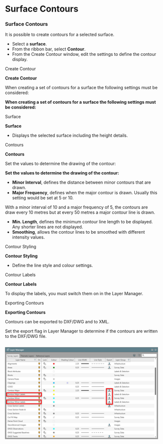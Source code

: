 # Surface Contours

### Surface Contours

It is possible to create contours for a selected surface.

- Select a **surface**.
- From the ribbon bar, select **Contour**.
- From the Create Contour window, edit the settings to define the contour display.

Create Contour

**Create Contour**

When creating a set of contours for a surface the following settings must be considered:

**When creating a set of contours for a surface the following settings must be considered:**

Surface

**Surface**

- Displays the selected surface including the height details.

Contours

**Contours**

Set the values to determine the drawing of the contour:

**Set the values to determine the drawing of the contour:**

- **Minor Interval**, defines the distance between minor contours that are drawn.
- **Major Frequency**, defines when the major contour is drawn. Usually this setting would be set at 5 or 10.

With a minor interval of 10 and a major frequency of 5, the contours are draw every 10 metres but at every 50 metres a major contour line is drawn.

- **Min. Length**, defines the minimum contour line length to be displayed. Any shorter lines are not displayed.
- **Smoothing**, allows the contour lines to be smoothed with different intensity values.

Contour Styling

**Contour Styling**

- Define the line style and colour settings.

Contour Labels

**Contour Labels**

To display the labels, you must switch them on in the Layer Manager.

Exporting Contours

**Exporting Contours**

Contours can be exported to DXF/DWG and to XML.

Set the export flag in Layer Manager to determine if the contours are written to the DXF/DWG file.

|  |  |
| --- | --- |

![Image](graphics/00622886.jpg)


